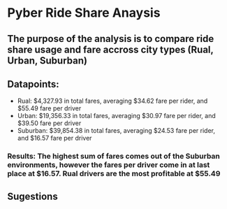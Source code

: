 # Pyber Ride Share Anaysis
## The purpose of the analysis is to compare ride share usage and fare  accross city types (Rual, Urban, Suburban)

## Datapoints:
- Rual: $4,327.93 in total fares, averaging $34.62 fare per rider, and $55.49 fare per driver
- Urban: $19,356.33 in total fares, averaging $30.97 fare per rider, and $39.50 fare per driver
- Suburban: $39,854.38 in total fares, averaging $24.53 fare per rider, and $16.57 fare per driver
### Results: The highest sum of fares comes out of the Suburban environments, however the fares per driver come in at last place at $16.57. Rual drivers are the most profitable at $55.49 
## Sugestions 
